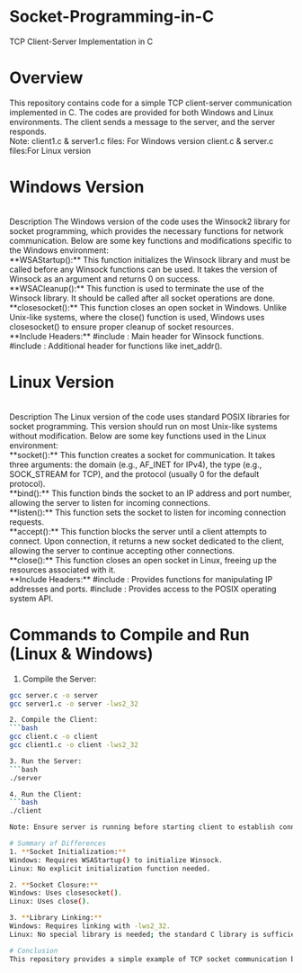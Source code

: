 # Socket-Programming-in-C
TCP Client-Server Implementation in C
# Overview
This repository contains code for a simple TCP client-server communication implemented in C. The codes are provided for both Windows and Linux environments. The client sends a message to the server, and the server responds.
<br>
Note: client1.c & server1.c files: For Windows version
client.c & server.c files:For Linux version
<br>

# Windows Version
<br>
Description
The Windows version of the code uses the Winsock2 library for socket programming, which provides the necessary functions for network communication. Below are some key functions and modifications specific to the Windows environment:
<br>
**WSAStartup():** This function initializes the Winsock library and must be called before any Winsock functions can be used. It takes the version of Winsock as an argument and returns 0 on success.
<br>
**WSACleanup():** This function is used to terminate the use of the Winsock library. It should be called after all socket operations are done.
<br>
**closesocket():** This function closes an open socket in Windows. Unlike Unix-like systems, where the close() function is used, Windows uses closesocket() to ensure proper cleanup of socket resources.
<br>
**Include Headers:**
#include <winsock2.h>: Main header for Winsock functions.
#include <ws2tcpip.h>: Additional header for functions like inet_addr().
<br>

# Linux Version
<br>
Description
The Linux version of the code uses standard POSIX libraries for socket programming. This version should run on most Unix-like systems without modification. Below are some key functions used in the Linux environment:
<br>
**socket():** This function creates a socket for communication. It takes three arguments: the domain (e.g., AF_INET for IPv4), the type (e.g., SOCK_STREAM for TCP), and the protocol (usually 0 for the default protocol).
<br>
**bind():** This function binds the socket to an IP address and port number, allowing the server to listen for incoming connections.
<br>
**listen():** This function sets the socket to listen for incoming connection requests.
<br>
**accept():** This function blocks the server until a client attempts to connect. Upon connection, it returns a new socket dedicated to the client, allowing the server to continue accepting other connections.
<br>
**close():** This function closes an open socket in Linux, freeing up the resources associated with it.
<br>
**Include Headers:**
#include <arpa/inet.h>: Provides functions for manipulating IP addresses and ports.
#include <unistd.h>: Provides access to the POSIX operating system API.
<br>

# Commands to Compile and Run (Linux & Windows)
1. Compile the Server:
  ```bash
gcc server.c -o server
gcc server1.c -o server -lws2_32

2. Compile the Client:
 ```bash
gcc client.c -o client
gcc client1.c -o client -lws2_32

3. Run the Server:
 ```bash
./server

4. Run the Client:
 ```bash
./client

Note: Ensure server is running before starting client to establish connection else connection wont be successfull.

# Summary of Differences
1. **Socket Initialization:**
Windows: Requires WSAStartup() to initialize Winsock.
Linux: No explicit initialization function needed.

2. **Socket Closure:**
Windows: Uses closesocket().
Linux: Uses close().

3. **Library Linking:**
Windows: Requires linking with -lws2_32.
Linux: No special library is needed; the standard C library is sufficient.

# Conclusion
This repository provides a simple example of TCP socket communication between a client and server, demonstrating the necessary platform-specific changes between Windows and Linux. These examples serve as a foundation for more complex socket programming tasks.

